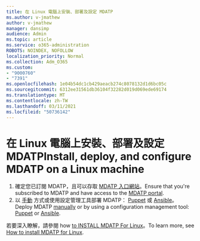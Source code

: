 ```yaml
---
title: 在 Linux 電腦上安裝、部署及設定 MDATP
ms.author: v-jmathew
author: v-jmathew
manager: dansimp
audience: Admin
ms.topic: article
ms.service: o365-administration
ROBOTS: NOINDEX, NOFOLLOW
localization_priority: Normal
ms.collection: Adm_O365
ms.custom:
- "9000760"
- "7391"
ms.openlocfilehash: 1e04b54dc1cb429aeacb274c8078132d1d6bc05c
ms.sourcegitcommit: 6312ee31561db36104f32282d019d069ede69174
ms.translationtype: MT
ms.contentlocale: zh-TW
ms.lasthandoff: 03/11/2021
ms.locfileid: "50736142"
---
```

# <a name="install-deploy-and-configure-mdatp-on-a-linux-machine"></a><span data-ttu-id="e419c-102">在 Linux 電腦上安裝、部署及設定 MDATP</span><span class="sxs-lookup"><span data-stu-id="e419c-102">Install, deploy, and configure MDATP on a Linux machine</span></span>

1. <span data-ttu-id="e419c-103">確定您已訂閱 MDATP，且可以存取 [MDATP 入口網站](https://go.microsoft.com/fwlink/?linkid=2144512)。</span><span class="sxs-lookup"><span data-stu-id="e419c-103">Ensure that you're subscribed to MDATP and have access to the [MDATP portal](https://go.microsoft.com/fwlink/?linkid=2144512).</span></span>
2. <span data-ttu-id="e419c-104">以 [手動](https://go.microsoft.com/fwlink/?linkid=2144809) 方式或使用設定管理工具部署 MDATP： [Puppet](https://go.microsoft.com/fwlink/?linkid=2144715) 或 [Ansible](https://go.microsoft.com/fwlink/?linkid=2144716)。</span><span class="sxs-lookup"><span data-stu-id="e419c-104">Deploy MDATP [manually](https://go.microsoft.com/fwlink/?linkid=2144809) or by using a configuration management tool: [Puppet](https://go.microsoft.com/fwlink/?linkid=2144715) or [Ansible](https://go.microsoft.com/fwlink/?linkid=2144716).</span></span>

<span data-ttu-id="e419c-105">若要深入瞭解，請參閱 how [to INSTALL MDATP For Linux](https://go.microsoft.com/fwlink/?linkid=2144717)。</span><span class="sxs-lookup"><span data-stu-id="e419c-105">To learn more, see [How to install MDATP for Linux](https://go.microsoft.com/fwlink/?linkid=2144717).</span></span>
